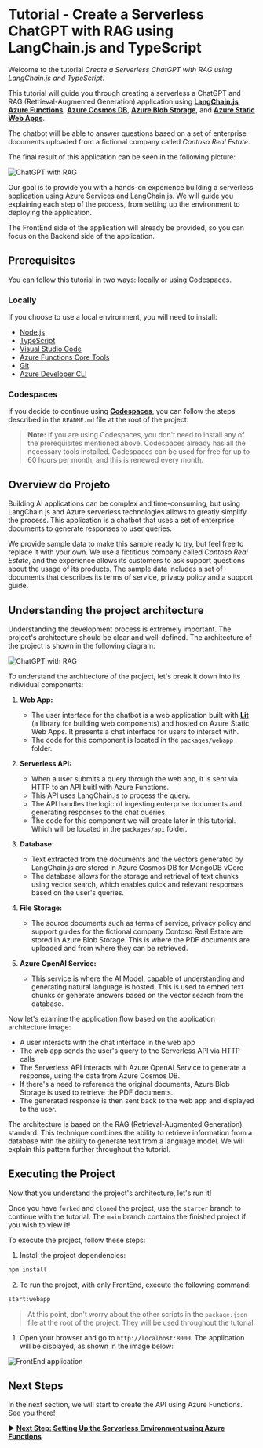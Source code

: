 # Tutorial - Create a Serverless ChatGPT with RAG using LangChain.js and TypeScript

Welcome to the tutorial _Create a Serverless ChatGPT with RAG using LangChain.js and TypeScript_.

This tutorial will guide you through creating a serverless a ChatGPT and RAG (Retrieval-Augmented Generation) application using **[LangChain.js](https://js.langchain.com/docs/get_started/introduction)**, **[Azure Functions](https://learn.microsoft.com/azure/azure-functions/)**, **[Azure Cosmos DB](https://learn.microsoft.com/azure/cosmos-db/)**, **[Azure Blob Storage](https://learn.microsoft.com/azure/storage/blobs/)**, and **[Azure Static Web Apps](https://learn.microsoft.com/azure/static-web-apps/)**.

The chatbot will be able to answer questions based on a set of enterprise documents uploaded from a fictional company called _Contoso Real Estate_.

The final result of this application can be seen in the following picture:

![ChatGPT with RAG](../../docs/images/demo.gif)

Our goal is to provide you with a hands-on experience building a serverless application using Azure Services and LangChain.js. We will guide you explaining each step of the process, from setting up the environment to deploying the application.

The FrontEnd side of the application will already be provided, so you can focus on the Backend side of the application.

## Prerequisites

You can follow this tutorial in two ways: locally or using Codespaces.

### Locally

If you choose to use a local environment, you will need to install:

- [Node.js](https://nodejs.org/en/download/)
- [TypeScript](https://www.typescriptlang.org/download)
- [Visual Studio Code](https://code.visualstudio.com/download)
- [Azure Functions Core Tools](https://docs.microsoft.com/en-us/azure/azure-functions/functions-run-local?tabs=windows%2Ccsharp%2Cbash)
- [Git](https://git-scm.com/downloads)
- [Azure Developer CLI](https://docs.microsoft.com/en-us/cli/azure/install-azure-cli)

### Codespaces

If you decide to continue using **[Codespaces](https://github.com/features/codespaces)**, you can follow the steps described in the `README.md` file at the root of the project.

> **Note:** If you are using Codespaces, you don't need to install any of the prerequisites mentioned above. Codespaces already has all the necessary tools installed. Codespaces can be used for free for up to 60 hours per month, and this is renewed every month.

## Overview do Projeto

Building AI applications can be complex and time-consuming, but using LangChain.js and Azure serverless technologies allows to greatly simplify the process. This application is a chatbot that uses a set of enterprise documents to generate responses to user queries.

We provide sample data to make this sample ready to try, but feel free to replace it with your own. We use a fictitious company called _Contoso Real Estate_, and the experience allows its customers to ask support questions about the usage of its products. The sample data includes a set of documents that describes its terms of service, privacy policy and a support guide.

## Understanding the project architecture

Understanding the development process is extremely important. The project's architecture should be clear and well-defined. The architecture of the project is shown in the following diagram:

![ChatGPT with RAG](../../docs/images/architecture.drawio.png)

To understand the architecture of the project, let's break it down into its individual components:

1. **Web App:**

   - The user interface for the chatbot is a web application built with **[Lit](https://lit.dev/)** (a library for building web components) and hosted on Azure Static Web Apps. It presents a chat interface for users to interact with.
   - The code for this component is located in the `packages/webapp` folder.

2. **Serverless API:**

   - When a user submits a query through the web app, it is sent via HTTP to an API buitl with Azure Functions.
   - This API uses LangChain.js to process the query.
   - The API handles the logic of ingesting enterprise documents and generating responses to the chat queries.
   - The code for this component we will create later in this tutorial. Which will be located in the `packages/api` folder.

3. **Database:**

   - Text extracted from the documents and the vectors generated by LangChain.js are stored in Azure Cosmos DB for MongoDB vCore
   - The database allows for the storage and retrieval of text chunks using vector search, which enables quick and relevant responses based on the user's queries.

4. **File Storage:**

   - The source documents such as terms of service, privacy policy and support guides for the fictional company Contoso Real Estate are stored in Azure Blob Storage. This is where the PDF documents are uploaded and from where they can be retrieved.

5. **Azure OpenAI Service:**
   - This service is where the AI Model, capable of understanding and generating natural language is hosted. This is used to embed text chunks or generate answers based on the vector search from the database.

Now let's examine the application flow based on the application architecture image:

- A user interacts with the chat interface in the web app
- The web app sends the user's query to the Serverless API via HTTP calls
- The Serverless API interacts with Azure OpenAI Service to generate a response, using the data from Azure Cosmos DB.
- If there's a need to reference the original documents, Azure Blob Storage is used to retrieve the PDF documents.
- The generated response is then sent back to the web app and displayed to the user.

The architecture is based on the RAG (Retrieval-Augmented Generation) standard. This technique combines the ability to retrieve information from a database with the ability to generate text from a language model. We will explain this pattern further throughout the tutorial.

## Executing the Project

Now that you understand the project's architecture, let's run it!

Once you have `forked` and `cloned` the project, use the `starter` branch to continue with the tutorial. The `main` branch contains the finished project if you wish to view it!

To execute the project, follow these steps:

1. Install the project dependencies:

```bash
npm install
```

2. To run the project, with only FrontEnd, execute the following command:

```bash
start:webapp
```

> At this point, don't worry about the other scripts in the `package.json` file at the root of the project. They will be used throughout the tutorial.

1. Open your browser and go to `http://localhost:8000`. The application will be displayed, as shown in the image below:

![FrontEnd application](./images/application-webapp.png)

## Next Steps

In the next section, we will start to create the API using Azure Functions. See you there!

▶ **[Next Step: Setting Up the Serverless Environment using Azure Functions](./02-setting-up-azure-functions.md)**

